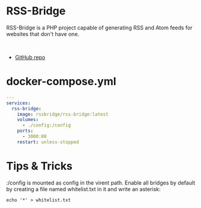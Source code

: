 # RSS-Bridge

RSS-Bridge is a PHP project capable of generating RSS and Atom feeds for websites that don't have one.

<br>

- [GitHub repo](https://github.com/RSS-Bridge/rss-bridge)

# docker-compose.yml

```yml
---
services:
  rss-bridge:
    image: rssbridge/rss-bridge:latest
    volumes:
      - ./config:/config
    ports:
      - 3000:80
    restart: unless-stopped
```

# Tips & Tricks

:/config is mounted as config in the virent path.
Enable all bridges by default by creating a file named whitelist.txt in it and write an asterisk:

`echo '*' > whitelist.txt`

